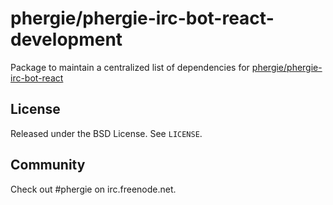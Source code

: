# phergie/phergie-irc-bot-react-development

Package to maintain a centralized list of dependencies for [phergie/phergie-irc-bot-react](https://github.com/phergie/phergie-irc-bot-react)

## License

Released under the BSD License. See `LICENSE`.

## Community

Check out #phergie on irc.freenode.net.
